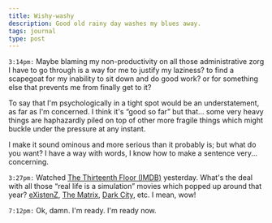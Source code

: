 ```yaml
---
title: Wishy-washy
description: Good old rainy day washes my blues away.
tags: journal
type: post
---
```


`3:14pm:` Maybe blaming my non-productivity on all those administrative zorg I have to go through is a way for me to justify my laziness? to find a scapegoat for my inability to sit down and do good work? or for something else that prevents me from finally get to it?

To say that I'm psychologically in a tight spot would be an understatement, as far as I'm concerned. I think it's “good so far” but that... some very heavy things are haphazardly piled on top of other more fragile things which might buckle under the pressure at any instant.

I make it sound ominous and more serious than it probably is; but what do you want? I have a way with words, I know how to make a sentence very... concerning.

`3:27pm:` Watched [The Thirteenth Floor (IMDB)](https://www.imdb.com/title/tt0139809) yesterday. What's the deal with all those “real life is a simulation” movies which popped up around that year? [eXistenZ](https://www.imdb.com/title/tt0120907), [The Matrix](https://www.imdb.com/title/tt0133093), [Dark City](https://www.imdb.com/title/tt0118929), etc. I mean, wow!

`7:12pm:` Ok, damn. I'm ready. I'm ready now.